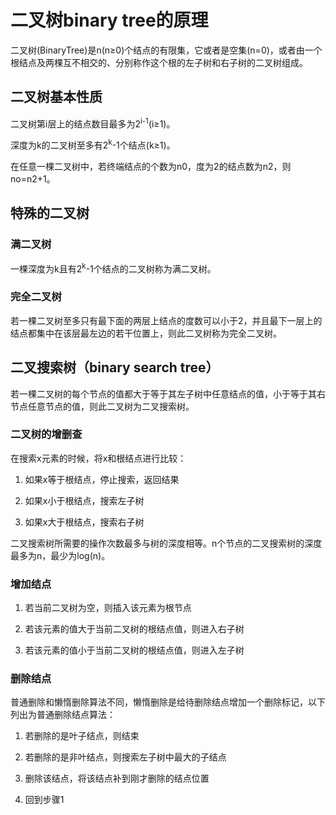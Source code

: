 # 二叉树binary tree的原理
二叉树(BinaryTree)是n(n≥0)个结点的有限集，它或者是空集(n=0)，或者由一个根结点及两棵互不相交的、分别称作这个根的左子树和右子树的二叉树组成。

## 二叉树基本性质
二叉树第i层上的结点数目最多为2<sup>i-1</sup>(i≥1)。

深度为k的二叉树至多有2<sup>k</sup>-1个结点(k≥1)。

在任意一棵二叉树中，若终端结点的个数为n0，度为2的结点数为n2，则no=n2+1。

## 特殊的二叉树

### 满二叉树
一棵深度为k且有2<sup>k</sup>-1个结点的二叉树称为满二叉树。

### 完全二叉树
若一棵二叉树至多只有最下面的两层上结点的度数可以小于2，并且最下一层上的结点都集中在该层最左边的若干位置上，则此二叉树称为完全二叉树。

## 二叉搜索树（binary search tree）
若一棵二叉树的每个节点的值都大于等于其左子树中任意结点的值，小于等于其右节点任意节点的值，则此二叉树为二叉搜索树。

### 二叉树的增删查
在搜索x元素的时候，将x和根结点进行比较：

1. 如果x等于根结点，停止搜索，返回结果

2. 如果x小于根结点，搜索左子树

3. 如果x大于根结点，搜索右子树

二叉搜索树所需要的操作次数最多与树的深度相等。n个节点的二叉搜索树的深度最多为n，最少为log(n)。

### 增加结点
1. 若当前二叉树为空，则插入该元素为根节点

2. 若该元素的值大于当前二叉树的根结点值，则进入右子树

3. 若该元素的值小于当前二叉树的根结点值，则进入左子树

### 删除结点
普通删除和懒惰删除算法不同，懒惰删除是给待删除结点增加一个删除标记，以下列出为普通删除结点算法：

1. 若删除的是叶子结点，则结束

2. 若删除的是非叶结点，则搜索左子树中最大的子结点

3. 删除该结点，将该结点补到刚才删除的结点位置

4. 回到步骤1
